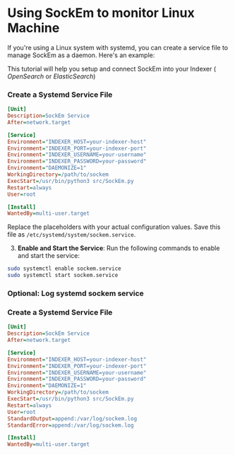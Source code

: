 # Using SockEm to monitor Linux Machine

If you're using a Linux system with systemd, you can create a service file to manage SockEm as a daemon. Here's an example:

This tutorial will help you setup and connect SockEm into your Indexer ( *OpenSearch* or *ElasticSearch*)

### Create a Systemd Service File

```ini
[Unit]
Description=SockEm Service
After=network.target

[Service]
Environment="INDEXER_HOST=your-indexer-host"
Environment="INDEXER_PORT=your-indexer-port"
Environment="INDEXER_USERNAME=your-username"
Environment="INDEXER_PASSWORD=your-password"
Environment="DAEMONIZE=1"
WorkingDirectory=/path/to/sockem
ExecStart=/usr/bin/python3 src/SockEm.py
Restart=always
User=root

[Install]
WantedBy=multi-user.target
```

Replace the placeholders with your actual configuration values. Save this file as `/etc/systemd/system/sockem.service`.


3. **Enable and Start the Service**:
Run the following commands to enable and start the service:
```bash
sudo systemctl enable sockem.service
sudo systemctl start sockem.service
```

### Optional: Log systemd sockem service

### Create a Systemd Service File

```ini
[Unit]
Description=SockEm Service
After=network.target

[Service]
Environment="INDEXER_HOST=your-indexer-host"
Environment="INDEXER_PORT=your-indexer-port"
Environment="INDEXER_USERNAME=your-username"
Environment="INDEXER_PASSWORD=your-password"
Environment="DAEMONIZE=1"
WorkingDirectory=/path/to/sockem
ExecStart=/usr/bin/python3 src/SockEm.py
Restart=always
User=root
StandardOutput=append:/var/log/sockem.log
StandardError=append:/var/log/sockem.log

[Install]
WantedBy=multi-user.target
```

